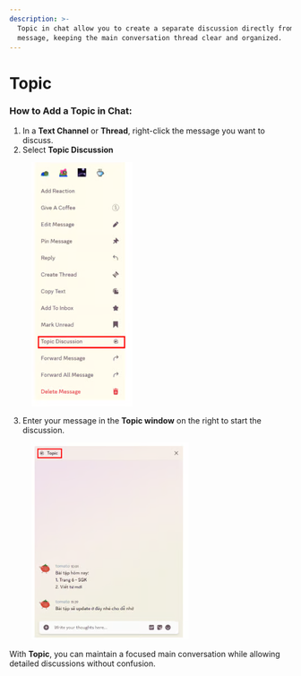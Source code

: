 ```yaml
---
description: >-
  Topic in chat allow you to create a separate discussion directly from a
  message, keeping the main conversation thread clear and organized.
---
```


# Topic

### **How to Add a Topic in Chat:**

1. In a **Text Channel** or **Thread**, right-click the message you want to discuss.
2. Select **Topic Discussion**

<figure><img src="../../../../../../.gitbook/assets/image (56).png" alt=""><figcaption></figcaption></figure>

3. Enter your message in the **Topic window** on the right to start the discussion.

<figure><img src="../../../../../../.gitbook/assets/image (57).png" alt=""><figcaption></figcaption></figure>

With **Topic**, you can maintain a focused main conversation while allowing detailed discussions without confusion.
